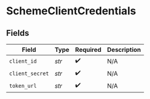 # SchemeClientCredentials


## Fields

| Field              | Type               | Required           | Description        |
| ------------------ | ------------------ | ------------------ | ------------------ |
| `client_id`        | *str*              | :heavy_check_mark: | N/A                |
| `client_secret`    | *str*              | :heavy_check_mark: | N/A                |
| `token_url`        | *str*              | :heavy_check_mark: | N/A                |